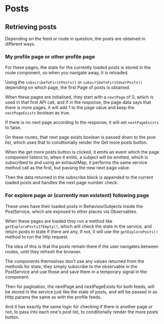 # Posts

## Retrieving posts

Depending on the feed or route in question, the posts are obtained in different ways.

### My profile page or other profile page

For these pages, the state for the currently loaded posts is stored in the route component, so when you navigate away, it is reloaded.

Using the `subscribeToFirstPosts()` or `subscribeToFirstUserPosts()` depending on which page, the first Page of posts is obtained.

When these pages are initialised, they start with a `nextPage` of 0, which is used in that first API call, and if in the response, the page data says that there is more pages, it will add 1 to the page value and keep the `nextPageExists` boolean as true.

If there is no next page according to the response, it will set `nextPageExists` to false.

On these routes, that next page exists boolean is passed down to the post list, which uses that to conditionally render the Get more posts button.

When the get more posts button is clicked, it emits an event which the page component listens to, when it emits, a subject will be emitted, which is subscribed to and using an exhaustMap, it performs the same service method call as the first, but passing the new next page value.

Then the data returned in the subscribe block is appended to the current loaded posts and handles the next page number check.

### For explore page or (currently non existent) following page

These ones have their loaded posts in BehaviourSubjects inside the PostService, which are exposed to other places via Observables.

When these pages are loaded they run a method like `getExplorePostsIfEmpty()`, which will check the state in the service, and return posts in state if there are any, if not, it will use the `getExplorePosts()` method to run the http request.

The idea of this is that the posts remain there if the user navigates between routes, until they refresh the browser.

The components themselves don't use any values returned from the methods for state, they simply subscribe to the observable in the PostService and use those and save them in a temporary signal in the component.

Then for pagination, the nextPage and nextPageExists for both feeds, will be stored in the service just like the state of posts, and will be passed in as Http params the same as with the profile feeds.

And it has exactly the same logic for checking if there is another page or not, to pass into each one's post list, to conditionally render the more posts button.